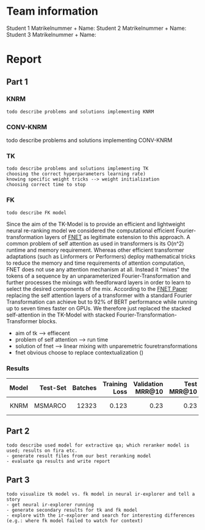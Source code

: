 # Team information

Student 1 Matrikelnummer + Name:
Student 2 Matrikelnummer + Name:
Student 3 Matrikelnummer + Name:

# Report

## Part 1

### KNRM
    todo describe problems and solutions implementing KNRM

### CONV-KNRM
todo describe problems and solutions implementing CONV-KNRM

### TK
    todo describe problems and solutions implementing TK
    choosing the correct hyperparameters learning rate)
    knowing specific weight tricks --> weight initialization
    choosing correct time to stop

### FK
    todo describe FK model
Since the aim of the TK-Model is to provide an efficient and lightweight neural re-ranking model we considered the computational efficient Fourier-transformation layers of [FNET]((https://arxiv.org/pdf/2105.03824.pdf)) as legitimate extension to this approach. 
A common problem of self attention as used in transformers is its O(n^2) runtime and memory requirement.
Whereas other efficient transformer adaptations (such as Linformers or Performers)  deploy mathematical tricks to reduce the memory and time requirements of attention computation, FNET does not use any attention mechanism at all. Instead it "mixes" the tokens of a sequence by an unparameterized Fourier-Transformation and further processes the mixings with feedforward layers in order to learn to select the desired components of the mix.
According to the [FNET Paper](https://arxiv.org/pdf/2105.03824.pdf) replacing the self attention layers of a transformer with 
a standard Fourier Transformation can achieve but to 92% of BERT performance while running up to seven times faster on GPUs.
We therefore just replaced the stacked self-attention in the TK-Model with stacked Fourier-Transformation-Transformer blocks.
- aim of tk --> effiecent 
- problem of self attention --> run time
- solution of fnet --> linear mixing with unparemetric fouretransformations
- fnet obvious choose to replace contextualization
()


### Results

| Model | Test-Set | Batches |  Training Loss    |  Validation MRR@10 | Test MRR@10  | Comment |
|-------:|------:|----:|----:|----:|----:|----|
| KNRM | MSMARCO | 12323 | 0.123 | 0.23  | 0.23 | super nice run |


## Part 2

    todo describe used model for extractive qa; which reranker model is used; results on fira etc.
    - generate result files from our best reranking model
    - evaluate qa results and write report

## Part 3

    todo visualize tk model vs. fk model in neural ir-explorer and tell a story
    - get neural ir-explorer running
    - generate secondary results for tk and fk model
    - explore with the ir-explorer and search for interesting differences (e.g.: where fk model failed to watch for context)


